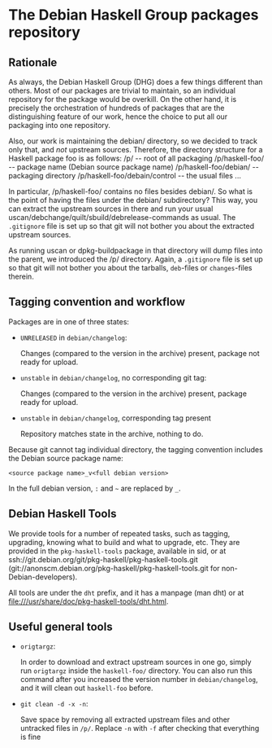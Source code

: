 The Debian Haskell Group packages repository
============================================


Rationale
---------

As always, the Debian Haskell Group (DHG) does a few things different than
others. Most of our packages are trivial to maintain, so an individual
repository for the package would be overkill. On the other hand, it is
precisely the orchestration of hundreds of packages that are the distinguishing
feature of our work, hence the choice to put all our packaging into one
repository.


Also, our work is maintaining the debian/ directory, so we decided to track
only that, and _not_ upstream sources. Therefore, the directory structure for a
Haskell package foo is as follows:
    /p/                           -- root of all packaging
    /p/haskell-foo/               -- package name (Debian source package name)
    /p/haskell-foo/debian/        -- packaging directory
    /p/haskell-foo/debain/control -- the usual files
    ...

In particular, /p/haskell-foo/ contains no files besides debian/. So what is
the point of having the files under the debian/ subdirectory? This way, you can
extract the upstream sources in there and run your usual
uscan/debchange/quilt/sbuild/debrelease-commands as usual. The `.gitignore`
file is set up so that git will not bother you about the extracted upstream
sources.

As running uscan or dpkg-buildpackage in that directory will dump files into
the parent, we introduced the /p/ directory. Again, a `.gitignore` file is set
up so that git will not bother you about the tarballs, `deb`-files or
`changes`-files therein.

Tagging convention and workflow
-------------------------------

Packages are in one of three states:

 * `UNRELEASED` in `debian/changelog`:

   Changes (compared to the version in the archive) present, package not ready for upload.


 * `unstable` in `debian/changelog`, no corresponding git tag:

   Changes (compared to the version in the archive) present, package ready for upload.


 * `unstable` in `debian/changelog`, corresponding tag present

   Repository matches state in the archive, nothing to do.


Because git cannot tag individual directory, the tagging convention includes
the Debian source package name:

    <source package name>_v<full debian version>

In the full debian version, `:` and `~` are replaced by `_`.


Debian Haskell Tools
--------------------

We provide tools for a number of repeated tasks, such as tagging, upgrading, knowing what to build and what to upgrade, etc. They are provided in the `pkg-haskell-tools` package, available in sid, or at ssh://git.debian.org/git/pkg-haskell/pkg-haskell-tools.git (git://anonscm.debian.org/pkg-haskell/pkg-haskell-tools.git for non-Debian-developers).

All tools are under the `dht` prefix, and it has a manpage (man dht) or at
<file:///usr/share/doc/pkg-haskell-tools/dht.html>.


Useful general tools
--------------------

 * `origtargz`:

   In order to download and extract upstream sources in one go, simply run
   `origtargz` inside the `haskell-foo/` directory. You can also run this command
   after you increased the version number in `debian/changelog`, and it will
   clean out `haskell-foo` before.

 * `git clean -d -x -n`:

   Save space by removing all extracted upstream files and other untracked
   files in `/p/`. Replace `-n` with `-f` after checking that everything is fine
